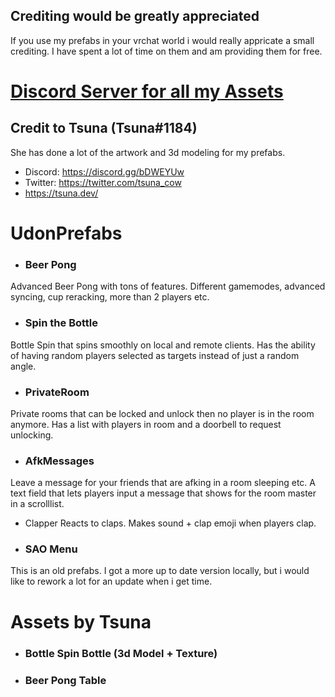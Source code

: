 ## Crediting would be greatly appreciated
If you use my prefabs in your vrchat world i would really appricate a small crediting.
I have spent a lot of time on them and am providing them for free.

# [Discord Server for all my Assets](https://discord.thryrallo.de/)

## Credit to Tsuna (Tsuna#1184)
She has done a lot of the artwork and 3d modeling for my prefabs.
* Discord: https://discord.gg/bDWEYUw
* Twitter: https://twitter.com/tsuna_cow
* https://tsuna.dev/

# UdonPrefabs
* ### Beer Pong
Advanced Beer Pong with tons of features. Different gamemodes, advanced syncing, cup reracking, more than 2 players etc.

* ### Spin the Bottle
Bottle Spin that spins smoothly on local and remote clients.
Has the ability of having random players selected as targets instead of just a random angle.

* ### PrivateRoom
Private rooms that can be locked and unlock then no player is in the room anymore. Has a list with players in room and a doorbell to request unlocking.

* ### AfkMessages
Leave a message for your friends that are afking in a room sleeping etc. A text field that lets players input a message that shows for the room master in a scrolllist.

* Clapper
Reacts to claps. Makes sound + clap emoji when players clap.

* ### SAO Menu
This is an old prefabs. I got a more up to date version locally, but i would like to rework a lot for an update when i get time.

# Assets by Tsuna

* ### Bottle Spin Bottle (3d Model + Texture)
* ### Beer Pong Table
